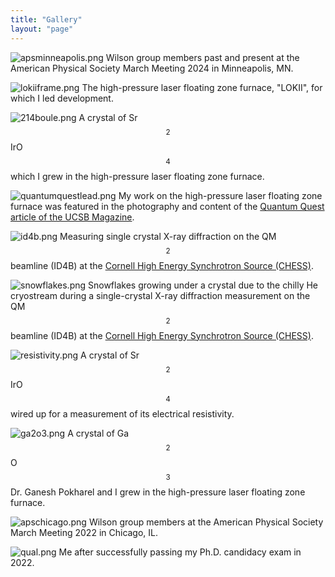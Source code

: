 ```yaml
---
title: "Gallery"
layout: "page"
---
```


![apsminneapolis.png](img/apsminneapolis.png)
Wilson group members past and present at the American Physical Society March Meeting 2024 in Minneapolis, MN.

![lokiiframe.png](img/lokiiframe.png)
The high-pressure laser floating zone furnace, "LOKII", for which I led development.

![214boule.png](img/214boule.png)
A crystal of Sr$$_2$$IrO$$_4$$ which I grew in the high-pressure laser floating zone furnace.

![quantumquestlead.png](img/quantumquestlead.png)
My work on the high-pressure laser floating zone furnace was featured in the photography and content of the [Quantum Quest article of the UCSB Magazine](https://magazine.ucsb.edu/fall-winter-2022/quantum-quest).

![id4b.png](img/id4b.png)
Measuring single crystal X-ray diffraction on the QM$$^2$$ beamline (ID4B) at the [Cornell High Energy Synchrotron Source (CHESS)](https://www.chess.cornell.edu/users/qm2-beamline).

![snowflakes.png](img/snowflakes.png)
Snowflakes growing under a crystal due to the chilly He cryostream during a single-crystal X-ray diffraction measurement on the QM$$^2$$ beamline (ID4B) at the [Cornell High Energy Synchrotron Source (CHESS)](https://www.chess.cornell.edu/users/qm2-beamline).

![resistivity.png](img/resistivity.png)
A crystal of Sr$$_2$$IrO$$_4$$ wired up for a measurement of its electrical resistivity.

![ga2o3.png](img/ga2o3.png)
A crystal of Ga$$_2$$O$$_3$$ Dr. Ganesh Pokharel and I grew in the high-pressure laser floating zone furnace.

![apschicago.png](img/apschicago.png)
Wilson group members at the American Physical Society March Meeting 2022 in Chicago, IL.

![qual.png](img/qual.png)
Me after successfully passing my Ph.D. candidacy exam in 2022.
